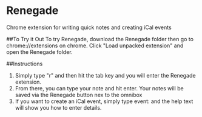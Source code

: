 # Renegade
Chrome extension for writing quick notes and creating iCal events

##To Try it Out
To try Renegade, download the Renegade folder then go to chrome://extensions on chrome. Click "Load unpacked extension" and open the Renegade folder.

##Instructions
1. Simply type "r" and then hit the tab key and you will enter the Renegade extension. 
2. From there, you can type your note and hit enter. Your notes will be saved via the Renegade button nex to the omnibox 
3. If you want to create an iCal event, simply type event: and the help text will show you how to enter details. 

